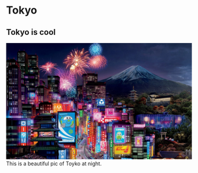 # Tokyo
## Tokyo is cool

![Tokyo at night](https://github.com/charbyblankie/charby.xyz/blob/master/tokyo.jpg)
This is a beautiful pic of Toyko at night.

